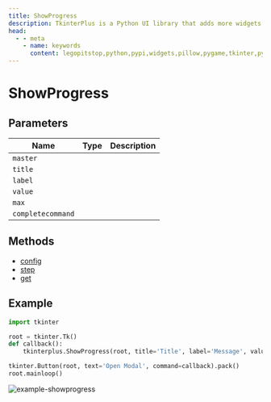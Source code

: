 ```yaml
---
title: ShowProgress
description: TkinterPlus is a Python UI library that adds more widgets to Tkinter
head:
  - - meta
    - name: keywords
      content: legopitstop,python,pypi,widgets,pillow,pygame,tkinter,pythonpackage
---
```


# ShowProgress

## Parameters

| Name              | Type | Description |
| ----------------- | ---- | ----------- |
| `master`          |      |             |
| `title`           |      |             |
| `label`           |      |             |
| `value`           |      |             |
| `max`             |      |             |
| `completecommand` |      |             |

## Methods

- [config](#config)
- [step](#step)
- [get](#get)

## Example

```py
import tkinter

root = tkinter.Tk()
def callback():
    tkinterplus.ShowProgress(root, title='Title', label='Message', value=100, max=100)

tkinter.Button(root, text='Open Modal', command=callback).pack()
root.mainloop()
```

![example-showprogress](/images/example-showprogress.png)
